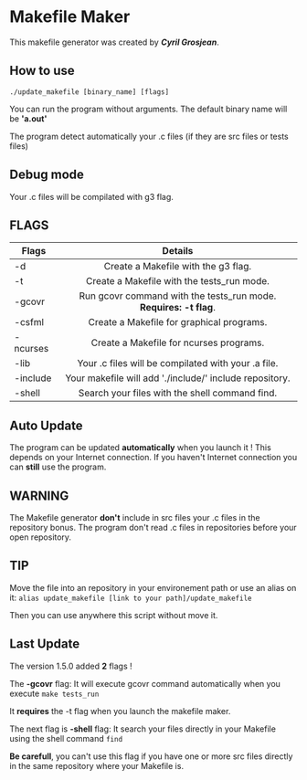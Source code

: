 # Makefile Maker
This makefile generator was created by *__Cyril Grosjean__*.

## How to use
`./update_makefile [binary_name] [flags]`

You can run the program without arguments.
The default binary name will be __'a.out'__

The program detect automatically your .c files (if they are src files or tests files)

## Debug mode

Your .c files will be compilated with g3 flag.

## FLAGS

| Flags | Details |
| ----- |:-------:|
|-d | Create a Makefile with the g3 flag. |
|-t | Create a Makefile with the tests_run mode. |
|-gcovr | Run gcovr command with the tests_run mode. __Requires: -t flag__. |
|-csfml | Create a Makefile for graphical programs. |
|-ncurses | Create a Makefile for ncurses programs. |
|-lib | Your .c files will be compilated with your .a file. |
|-include | Your makefile will add './include/' include repository. |
|-shell | Search your files with the shell command find. |

## Auto Update

The program can be updated __automatically__ when you launch it !
This depends on your Internet connection.
If you haven't Internet connection you can __still__ use the program.

## WARNING

The Makefile generator **don't** include in src files your .c files in the repository bonus.
The program don't read .c files in repositories before your open repository.

## TIP

Move the file into an repository in your environement path or use an alias on it:
`alias update_makefile [link to your path]/update_makefile`

Then you can use anywhere this script without move it.

## Last Update

The version 1.5.0 added __2__ flags !

The __-gcovr__ flag: It will execute gcovr command automatically when you execute `make tests_run`

It __requires__ the -t flag when you launch the makefile maker.


The next flag is __-shell__ flag: It search your files directly in your Makefile using the shell command `find`

__Be carefull__, you can't use this flag if you have one or more src files directly in the same repository where your Makefile is.